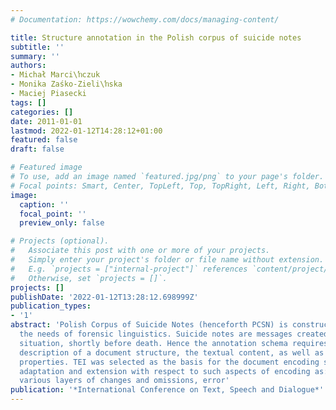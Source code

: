 ```yaml
---
# Documentation: https://wowchemy.com/docs/managing-content/

title: Structure annotation in the Polish corpus of suicide notes
subtitle: ''
summary: ''
authors:
- Michał Marci\ŉczuk
- Monika Zaśko-Zieli\ŉska
- Maciej Piasecki
tags: []
categories: []
date: 2011-01-01
lastmod: 2022-01-12T14:28:12+01:00
featured: false
draft: false

# Featured image
# To use, add an image named `featured.jpg/png` to your page's folder.
# Focal points: Smart, Center, TopLeft, Top, TopRight, Left, Right, BottomLeft, Bottom, BottomRight.
image:
  caption: ''
  focal_point: ''
  preview_only: false

# Projects (optional).
#   Associate this post with one or more of your projects.
#   Simply enter your project's folder or file name without extension.
#   E.g. `projects = ["internal-project"]` references `content/project/deep-learning/index.md`.
#   Otherwise, set `projects = []`.
projects: []
publishDate: '2022-01-12T13:28:12.698999Z'
publication_types:
- '1'
abstract: 'Polish Corpus of Suicide Notes (henceforth PCSN) is constructed to meet
  the needs of forensic linguistics. Suicide notes are messages created in borderline
  situation, shortly before death. Hence the annotation schema requires a complex
  description of a document structure, the textual content, as well as its linguistic
  properties. TEI was selected as the basis for the document encoding schema. TEI
  adaptation and extension with respect to such aspects of encoding as: a letter structure,
  various layers of changes and omissions, error'
publication: '*International Conference on Text, Speech and Dialogue*'
---
```

